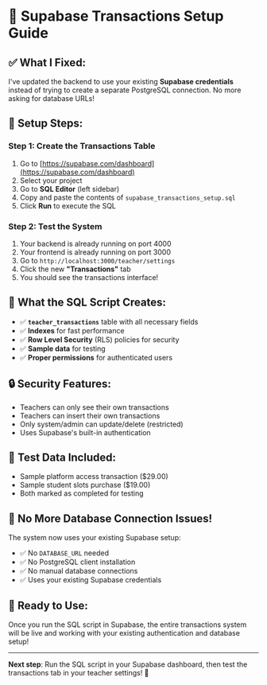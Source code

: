 # 🚀 Supabase Transactions Setup Guide

## ✅ **What I Fixed:**

I've updated the backend to use your existing **Supabase credentials** instead of trying to create a separate PostgreSQL connection. No more asking for database URLs!

## 🔧 **Setup Steps:**

### **Step 1: Create the Transactions Table**
1. Go to [https://supabase.com/dashboard](https://supabase.com/dashboard)
2. Select your project
3. Go to **SQL Editor** (left sidebar)
4. Copy and paste the contents of `supabase_transactions_setup.sql`
5. Click **Run** to execute the SQL

### **Step 2: Test the System**
1. Your backend is already running on port 4000
2. Your frontend is already running on port 3000
3. Go to `http://localhost:3000/teacher/settings`
4. Click the new **"Transactions"** tab
5. You should see the transactions interface!

## 🎯 **What the SQL Script Creates:**

- ✅ **`teacher_transactions`** table with all necessary fields
- ✅ **Indexes** for fast performance
- ✅ **Row Level Security** (RLS) policies for security
- ✅ **Sample data** for testing
- ✅ **Proper permissions** for authenticated users

## 🔒 **Security Features:**

- Teachers can only see their own transactions
- Teachers can insert their own transactions
- Only system/admin can update/delete (restricted)
- Uses Supabase's built-in authentication

## 🧪 **Test Data Included:**

- Sample platform access transaction ($29.00)
- Sample student slots purchase ($19.00)
- Both marked as completed for testing

## 🚀 **No More Database Connection Issues!**

The system now uses your existing Supabase setup:
- ✅ No `DATABASE_URL` needed
- ✅ No PostgreSQL client installation
- ✅ No manual database connections
- ✅ Uses your existing Supabase credentials

## 📱 **Ready to Use:**

Once you run the SQL script in Supabase, the entire transactions system will be live and working with your existing authentication and database setup!

---

**Next step**: Run the SQL script in your Supabase dashboard, then test the transactions tab in your teacher settings! 🎉
